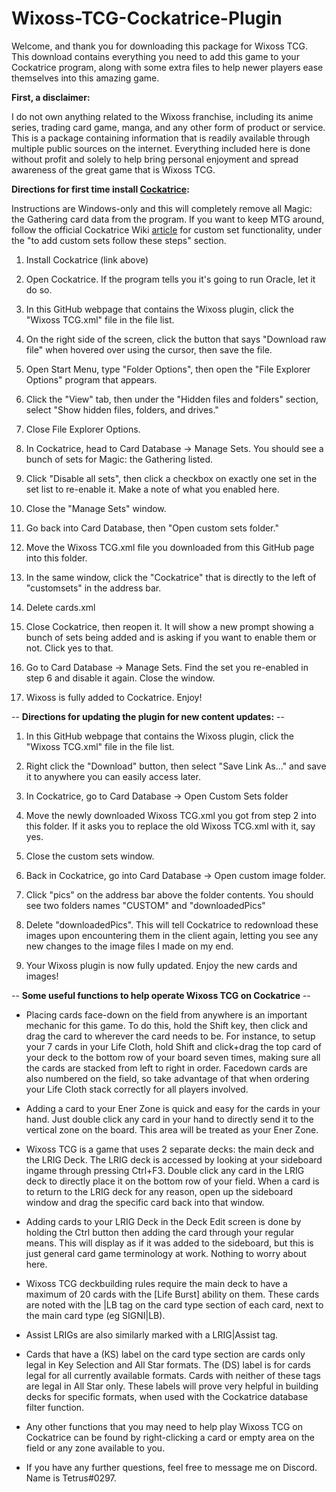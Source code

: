 # Wixoss-TCG-Cockatrice-Plugin

Welcome, and thank you for downloading this package for Wixoss TCG. This download contains everything you need to add this game to your Cockatrice program, along with some extra files to help newer players ease themselves into this amazing game.

**First, a disclaimer:**

I do not own anything related to the Wixoss franchise, including its anime series, trading card game, manga, and any other form of product or service. This is a package containing information that is readily available through multiple public sources on the internet. Everything included here is done without profit and solely to help bring personal enjoyment and spread awareness of the great game that is Wixoss TCG.

**Directions for first time install [Cockatrice](https://cockatrice.github.io/):**

Instructions are Windows-only and this will completely remove all Magic: the Gathering card data from the program. If you want to keep MTG around, follow the official Cockatrice Wiki [article](https://github.com/Cockatrice/Cockatrice/wiki/Custom-Cards-&-Sets) for custom set functionality, under the "to add custom sets follow these steps" section.  

1. Install Cockatrice (link above)

2. Open Cockatrice.  If the program tells you it's going to run Oracle, let it do so.

6. In this GitHub webpage that contains the Wixoss plugin, click the "Wixoss TCG.xml" file in the file list.

7. On the right side of the screen, click the button that says "Download raw file" when hovered over using the cursor, then save the file.

2. Open Start Menu, type "Folder Options", then open the "File Explorer Options" program that appears.

3. Click the "View" tab, then under the "Hidden files and folders" section, select "Show hidden files, folders, and drives."

4. Close File Explorer Options.

5. In Cockatrice, head to Card Database -> Manage Sets.  You should see a bunch of sets for Magic: the Gathering listed.

6. Click "Disable all sets",  then click a checkbox on exactly one set in the set list to re-enable it. Make a note of what you enabled here.

7. Close the "Manage Sets" window.

8. Go back into Card Database, then "Open custom sets folder."

9. Move the Wixoss TCG.xml file you downloaded from this GitHub page into this folder.

10. In the same window, click the "Cockatrice" that is directly to the left of "customsets" in the address bar.

11. Delete cards.xml

12. Close Cockatrice, then reopen it. It will show a new prompt showing a bunch of sets being added and is asking if you want to enable them or not. Click yes to that.

13. Go to Card Database -> Manage Sets.  Find the set you re-enabled in step 6 and disable it again.  Close the window.

13. Wixoss is fully added to Cockatrice. Enjoy! 

-- **Directions for updating the plugin for new content updates:** --

1. In this GitHub webpage that contains the Wixoss plugin, click the "Wixoss TCG.xml" file in the file list.

2. Right click the "Download" button, then select "Save Link As..." and save it to anywhere you can easily access later.

3. In Cockatrice, go to Card Database -> Open Custom Sets folder

4. Move the newly downloaded Wixoss TCG.xml you got from step 2 into this folder.  If it asks you to replace the old Wixoss TCG.xml with it, say yes.

5. Close the custom sets window.

6. Back in Cockatrice, go into Card Database -> Open custom image folder.

7. Click "pics" on the address bar above the folder contents. You should see two folders names "CUSTOM" and "downloadedPics"

8. Delete "downloadedPics".  This will tell Cockatrice to redownload these images upon encountering them in the client again, letting you see any new changes to the image files I made on my end.

9. Your Wixoss plugin is now fully updated.  Enjoy the new cards and images!


-- **Some useful functions to help operate Wixoss TCG on Cockatrice** --

- Placing cards face-down on the field from anywhere is an important mechanic for this game. To do this, hold the Shift key, then click and drag the card to wherever the card needs to be. For instance, to setup your 7 cards in your Life Cloth, hold Shift and click+drag the top card of your deck to the bottom row of your board seven times, making sure all the cards are stacked from left to right in order. Facedown cards are also numbered on the field, so take advantage of that when ordering your Life Cloth stack correctly for all players involved.

- Adding a card to your Ener Zone is quick and easy for the cards in your hand. Just double click any card in your hand to directly send it to the vertical zone on the board. This area will be treated as your Ener Zone.

-  Wixoss TCG is a game that uses 2 separate decks: the main deck and the LRIG Deck. The LRIG deck is accessed by looking at your sideboard ingame through pressing Ctrl+F3. Double click any card in the LRIG deck to directly place it on the bottom row of your field. When a card is to return to the LRIG deck for any reason, open up the sideboard window and drag the specific card back into that window.

-  Adding cards to your LRIG Deck in the Deck Edit screen is done by holding the Ctrl button then adding the card through your regular means. This will display as if it was added to the sideboard, but this is just general card game terminology at work.  Nothing to worry about here.

-  Wixoss TCG deckbuilding rules require the main deck to have a maximum of 20 cards with the [Life Burst] ability on them. These cards are noted with the |LB tag on the card type section of each card, next to the main card type (eg SIGNI|LB).

-  Assist LRIGs are also similarly marked with a LRIG|Assist tag.

-  Cards that have a (KS) label on the card type section are cards only legal in Key Selection and All Star formats.  The (DS) label is for cards legal for all currently available formats.  Cards with neither of these tags are legal in All Star only.  These labels will prove very helpful in building decks for specific formats, when used with the Cockatrice database filter function.

-  Any other functions that you may need to help play Wixoss TCG on Cockatrice can be found by right-clicking a card or empty area on the field or any zone available to you.

-  If you have any further questions, feel free to message me on Discord.  Name is Tetrus#0297.
